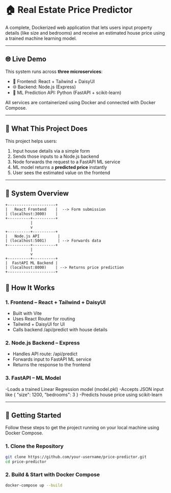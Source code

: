 # 🏠 Real Estate Price Predictor

A complete, Dockerized web application that lets users input property details (like size and bedrooms) and receive an estimated house price using a trained machine learning model.

---

## 🌐 Live Demo

This system runs across **three microservices**:

- 🎨 Frontend: React + Tailwind + DaisyUI
- 🌐 Backend: Node.js (Express)
- 🧠 ML Prediction API: Python (FastAPI + scikit-learn)

All services are containerized using Docker and connected with Docker Compose.

---

## 📌 What This Project Does

This project helps users:

1. Input house details via a simple form
2. Sends those inputs to a Node.js backend
3. Node forwards the request to a FastAPI ML service
4. ML model returns a **predicted price** instantly
5. User sees the estimated value on the frontend

---

## 🔧 System Overview

```plaintext
+---------------------+
|   React Frontend    |  --> Form submission
| (localhost:3000)    |
+----------+----------+
           |
           v
+----------+----------+
|   Node.js API        |
| (localhost:5001)     | --> Forwards data
+----------+----------+
           |
           v
+----------+----------+
|  FastAPI ML Backend |
| (localhost:8000)    | --> Returns price prediction
+---------------------+

```

## 🧠 How It Works
### 1. Frontend – React + Tailwind + DaisyUI
- Built with Vite
- Uses React Router for routing
- Tailwind + DaisyUI for UI
- Calls backend /api/predict with house details

### 2. Node.js Backend – Express
- Handles API route: /api/predict
- Forwards input to FastAPI ML service
- Returns the response to the frontend

### 3. FastAPI – ML Model
-Loads a trained Linear Regression model (model.pkl)
-Accepts JSON input like { "size": 1200, "bedrooms": 3 }
-Predicts house price using scikit-learn

---

## 🚀 Getting Started

Follow these steps to get the project running on your local machine using Docker Compose.

### 1. Clone the Repository

```bash
git clone https://github.com/your-username/price-predictor.git
cd price-predictor
```

### 2. Build & Start with Docker Compose

```bash
docker-compose up --build
```
